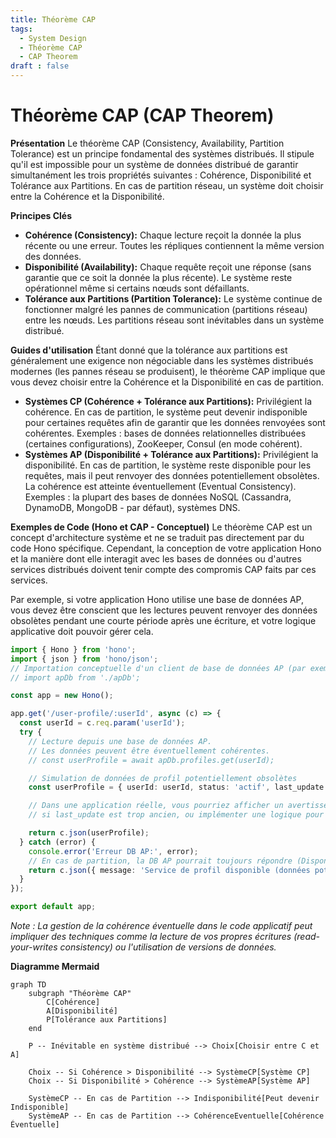 ```yaml
---
title: Théorème CAP
tags:
  - System Design
  - Théorème CAP
  - CAP Theorem
draft : false
---
```


# Théorème CAP (CAP Theorem)

**Présentation**
Le théorème CAP (Consistency, Availability, Partition Tolerance) est un principe fondamental des systèmes distribués. Il stipule qu'il est impossible pour un système de données distribué de garantir simultanément les trois propriétés suivantes : Cohérence, Disponibilité et Tolérance aux Partitions. En cas de partition réseau, un système doit choisir entre la Cohérence et la Disponibilité.

**Principes Clés**
- **Cohérence (Consistency):** Chaque lecture reçoit la donnée la plus récente ou une erreur. Toutes les répliques contiennent la même version des données.
- **Disponibilité (Availability):** Chaque requête reçoit une réponse (sans garantie que ce soit la donnée la plus récente). Le système reste opérationnel même si certains nœuds sont défaillants.
- **Tolérance aux Partitions (Partition Tolerance):** Le système continue de fonctionner malgré les pannes de communication (partitions réseau) entre les nœuds. Les partitions réseau sont inévitables dans un système distribué.

**Guides d'utilisation**
Étant donné que la tolérance aux partitions est généralement une exigence non négociable dans les systèmes distribués modernes (les pannes réseau se produisent), le théorème CAP implique que vous devez choisir entre la Cohérence et la Disponibilité en cas de partition.
- **Systèmes CP (Cohérence + Tolérance aux Partitions):** Privilégient la cohérence. En cas de partition, le système peut devenir indisponible pour certaines requêtes afin de garantir que les données renvoyées sont cohérentes. Exemples : bases de données relationnelles distribuées (certaines configurations), ZooKeeper, Consul (en mode cohérent).
- **Systèmes AP (Disponibilité + Tolérance aux Partitions):** Privilégient la disponibilité. En cas de partition, le système reste disponible pour les requêtes, mais il peut renvoyer des données potentiellement obsolètes. La cohérence est atteinte éventuellement (Eventual Consistency). Exemples : la plupart des bases de données NoSQL (Cassandra, DynamoDB, MongoDB - par défaut), systèmes DNS.

**Exemples de Code (Hono et CAP - Conceptuel)**
Le théorème CAP est un concept d'architecture système et ne se traduit pas directement par du code Hono spécifique. Cependant, la conception de votre application Hono et la manière dont elle interagit avec les bases de données ou d'autres services distribués doivent tenir compte des compromis CAP faits par ces services.

Par exemple, si votre application Hono utilise une base de données AP, vous devez être conscient que les lectures peuvent renvoyer des données obsolètes pendant une courte période après une écriture, et votre logique applicative doit pouvoir gérer cela.

```typescript
import { Hono } from 'hono';
import { json } from 'hono/json';
// Importation conceptuelle d'un client de base de données AP (par exemple, DynamoDB)
// import apDb from './apDb';

const app = new Hono();

app.get('/user-profile/:userId', async (c) => {
  const userId = c.req.param('userId');
  try {
    // Lecture depuis une base de données AP.
    // Les données peuvent être éventuellement cohérentes.
    // const userProfile = await apDb.profiles.get(userId);

    // Simulation de données de profil potentiellement obsolètes
    const userProfile = { userId: userId, status: 'actif', last_update: new Date().toISOString() }; // Simulation

    // Dans une application réelle, vous pourriez afficher un avertissement
    // si last_update est trop ancien, ou implémenter une logique pour gérer la cohérence éventuelle.

    return c.json(userProfile);
  } catch (error) {
    console.error('Erreur DB AP:', error);
    // En cas de partition, la DB AP pourrait toujours répondre (Disponibilité)
    return c.json({ message: 'Service de profil disponible (données potentiellement non à jour)' });
  }
});

export default app;
```
*Note : La gestion de la cohérence éventuelle dans le code applicatif peut impliquer des techniques comme la lecture de vos propres écritures (read-your-writes consistency) ou l'utilisation de versions de données.*

**Diagramme Mermaid**
```mermaid
graph TD
    subgraph "Théorème CAP"
        C[Cohérence]
        A[Disponibilité]
        P[Tolérance aux Partitions]
    end

    P -- Inévitable en système distribué --> Choix[Choisir entre C et A]

    Choix -- Si Cohérence > Disponibilité --> SystèmeCP[Système CP]
    Choix -- Si Disponibilité > Cohérence --> SystèmeAP[Système AP]

    SystèmeCP -- En cas de Partition --> Indisponibilité[Peut devenir Indisponible]
    SystèmeAP -- En cas de Partition --> CohérenceEventuelle[Cohérence Éventuelle]